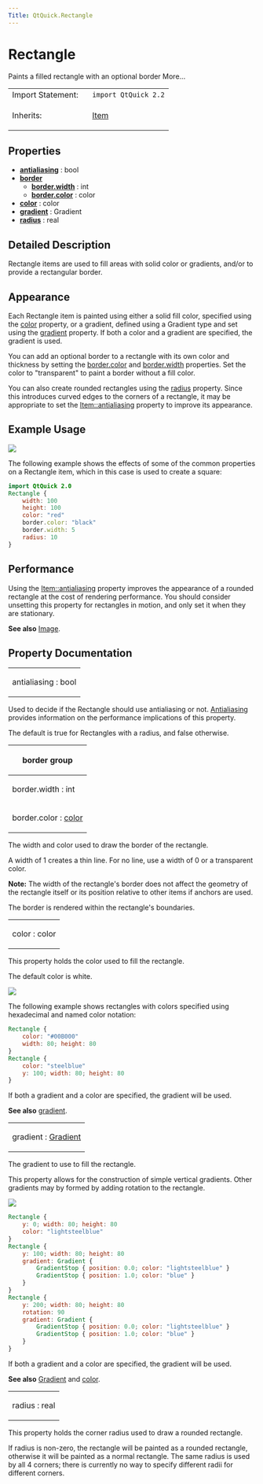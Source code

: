 ```yaml
---
Title: QtQuick.Rectangle
---
```

        
Rectangle
=========

<span class="subtitle"></span>
Paints a filled rectangle with an optional border More...

<table>
<colgroup>
<col width="50%" />
<col width="50%" />
</colgroup>
<tbody>
<tr class="odd">
<td>Import Statement:</td>
<td><code>import QtQuick 2.2</code></td>
</tr>
<tr class="even">
<td>Inherits:</td>
<td><p><a href="QtQuick.Item.md">Item</a></p></td>
</tr>
</tbody>
</table>

<span id="properties"></span>
Properties
----------

-   ****[antialiasing](#antialiasing-prop)**** : bool
-   ****[border](#border-prop)****
    -   ****[border.width](#border.width-prop)**** : int
    -   ****[border.color](#border.color-prop)**** : color
-   ****[color](#color-prop)**** : color
-   ****[gradient](#gradient-prop)**** : Gradient
-   ****[radius](#radius-prop)**** : real

<span id="details"></span>
Detailed Description
--------------------

Rectangle items are used to fill areas with solid color or gradients, and/or to provide a rectangular border.

<span id="appearance"></span>
Appearance
----------

Each Rectangle item is painted using either a solid fill color, specified using the [color](#color-prop) property, or a gradient, defined using a Gradient type and set using the [gradient](#gradient-prop) property. If both a color and a gradient are specified, the gradient is used.

You can add an optional border to a rectangle with its own color and thickness by setting the [border.color](#border.color-prop) and [border.width](#border.width-prop) properties. Set the color to "transparent" to paint a border without a fill color.

You can also create rounded rectangles using the [radius](#radius-prop) property. Since this introduces curved edges to the corners of a rectangle, it may be appropriate to set the [Item::antialiasing](../QtQuick.Item.md#antialiasing-prop) property to improve its appearance.

<span id="example-usage"></span>
Example Usage
-------------

![](https://developer.ubuntu.com/static/devportal_uploaded/572d5efb-1f6e-4189-ad8d-bb3c0cf75f08-api/apps/qml/sdk-14.10/QtQuick.Rectangle/images/declarative-rect.png)

The following example shows the effects of some of the common properties on a Rectangle item, which in this case is used to create a square:

``` qml
import QtQuick 2.0
Rectangle {
    width: 100
    height: 100
    color: "red"
    border.color: "black"
    border.width: 5
    radius: 10
}
```

<span id="performance"></span>
Performance
-----------

Using the [Item::antialiasing](../QtQuick.Item.md#antialiasing-prop) property improves the appearance of a rounded rectangle at the cost of rendering performance. You should consider unsetting this property for rectangles in motion, and only set it when they are stationary.

**See also** [Image](../QtQuick.Image.md).

Property Documentation
----------------------

<table>
<colgroup>
<col width="100%" />
</colgroup>
<tbody>
<tr class="odd">
<td><p><span id="antialiasing-prop"></span><span class="name">antialiasing</span> : <span class="type">bool</span></p></td>
</tr>
</tbody>
</table>

Used to decide if the Rectangle should use antialiasing or not. [Antialiasing](../QtQuick.qtquick-visualcanvas-scenegraph-renderer.md#antialiasing) provides information on the performance implications of this property.

The default is true for Rectangles with a radius, and false otherwise.

<table>
<colgroup>
<col width="100%" />
</colgroup>
<thead>
<tr class="header">
<th><p><span id="border-prop"></span><strong>border group</strong></p></th>
</tr>
</thead>
<tbody>
<tr class="odd">
<td><p><span id="border.width-prop"></span><span class="name">border.width</span> : <span class="type">int</span></p></td>
</tr>
<tr class="even">
<td><p><span id="border.color-prop"></span><span class="name">border.color</span> : <span class="type"><a href="#color-prop">color</a></span></p></td>
</tr>
</tbody>
</table>

The width and color used to draw the border of the rectangle.

A width of 1 creates a thin line. For no line, use a width of 0 or a transparent color.

**Note:** The width of the rectangle's border does not affect the geometry of the rectangle itself or its position relative to other items if anchors are used.

The border is rendered within the rectangle's boundaries.

<table>
<colgroup>
<col width="100%" />
</colgroup>
<tbody>
<tr class="odd">
<td><p><span id="color-prop"></span><span class="name">color</span> : <span class="type">color</span></p></td>
</tr>
</tbody>
</table>

This property holds the color used to fill the rectangle.

The default color is white.

![](https://developer.ubuntu.com/static/devportal_uploaded/bfafaa22-4776-4269-a4a7-47152316d8b8-api/apps/qml/sdk-14.10/QtQuick.Rectangle/images/rect-color.png)

The following example shows rectangles with colors specified using hexadecimal and named color notation:

``` qml
Rectangle {
    color: "#00B000"
    width: 80; height: 80
}
Rectangle {
    color: "steelblue"
    y: 100; width: 80; height: 80
}
```

If both a gradient and a color are specified, the gradient will be used.

**See also** [gradient](#gradient-prop).

<table>
<colgroup>
<col width="100%" />
</colgroup>
<tbody>
<tr class="odd">
<td><p><span id="gradient-prop"></span><span class="name">gradient</span> : <span class="type"><a href="QtQuick.Gradient.md">Gradient</a></span></p></td>
</tr>
</tbody>
</table>

The gradient to use to fill the rectangle.

This property allows for the construction of simple vertical gradients. Other gradients may by formed by adding rotation to the rectangle.

![](https://developer.ubuntu.com/static/devportal_uploaded/c5e9d0d9-2da1-4090-8a2c-eff9aec0b362-api/apps/qml/sdk-14.10/QtQuick.Rectangle/images/declarative-rect_gradient.png)

``` qml
Rectangle {
    y: 0; width: 80; height: 80
    color: "lightsteelblue"
}
Rectangle {
    y: 100; width: 80; height: 80
    gradient: Gradient {
        GradientStop { position: 0.0; color: "lightsteelblue" }
        GradientStop { position: 1.0; color: "blue" }
    }
}
Rectangle {
    y: 200; width: 80; height: 80
    rotation: 90
    gradient: Gradient {
        GradientStop { position: 0.0; color: "lightsteelblue" }
        GradientStop { position: 1.0; color: "blue" }
    }
}
```

If both a gradient and a color are specified, the gradient will be used.

**See also** [Gradient](../QtQuick.Gradient.md) and [color](#color-prop).

<table>
<colgroup>
<col width="100%" />
</colgroup>
<tbody>
<tr class="odd">
<td><p><span id="radius-prop"></span><span class="name">radius</span> : <span class="type">real</span></p></td>
</tr>
</tbody>
</table>

This property holds the corner radius used to draw a rounded rectangle.

If radius is non-zero, the rectangle will be painted as a rounded rectangle, otherwise it will be painted as a normal rectangle. The same radius is used by all 4 corners; there is currently no way to specify different radii for different corners.

